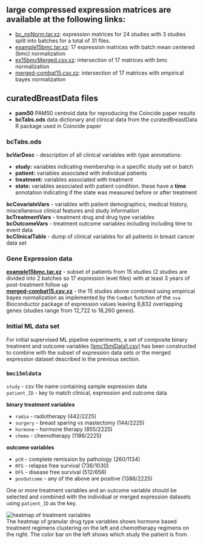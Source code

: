 ## large compressed expression matrices are available at the following links: 
- [bc_noNorm.tar.xz](https://snet-bio-data.s3.us-west-2.amazonaws.com/example15bmc/bc_noNorm.tar.xz): expression matrices for 24 studies with 3 studies split into batches for a total of 31 files.
- [example15bmc.tar.xz](https://snet-bio-data.s3.us-west-2.amazonaws.com/example15bmc/example15bmc.tar.xz): 17 expression matrices with batch mean centered (bmc) normalization
- [ex15bmcMerged.csv.xz](https://snet-bio-data.s3-us-west-2.amazonaws.com/example15bmc/ex15bmcMerged.csv.xz): intersection of 17 matrices with bmc normalization
- [merged-combat15.csv.xz](https://snet-bio-data.s3-us-west-2.amazonaws.com/example15bmc/merged-combat15.csv.xz):  intersection of 17 matrices with empirical bayes normalization
## curatedBreastData files
- **pam50** PAM50 centroid data for reproducing the Coincide paper results
- **bcTabs.ods** data dictionary and clinical data from the curatedBreastData R package used in Coincide paper

### bcTabs.ods
**bcVarDesc** -  description of all clinical variables with type annotations:
- **study:**  variables indicating membership in a specific study set or batch
- **patient:**  variables associated with individual patients
- **treatment:**  variables associated with treatment
- **state:**  variables associated with patient condition.  these have a **time** annotation indicating if the state was measured before or after treatment

**bcCovariateVars** - variables with patient demographics, medical history, miscellaneous clinical features and study information  
**bcTreatmentVars** - treatment drug and drug type variables  
**bcOutcomeVars** - treatment outcome variables including including time to event data  
**bcClinicalTable** - dump of clinical variables for all patients in breast cancer data set  

### Gene Expression data
 [**example15bmc.tar.xz**](https://s3.console.aws.amazon.com/s3/buckets/snet-bio-data/example15bmc/example15bmc.tar.xz) - subset of patients from 15 studies (2 studies are divided into 2 batches so 17 expression level files) with at least 3 years of post-treatment follow up  
 [**merged-combat15.csv.xz**](https://snet-bio-data.s3-us-west-2.amazonaws.com/example15bmc/merged-combat15.csv.xz) - the 15 studies above combined using empirical bayes normalization as implemented by the `ComBat` function of the `sva` Bioconductor package of expression values leaving 8,832 overlapping genes (studies range from 12,722 to 18,260 genes).  

### Initial ML data set
For initial supervised ML pipeline experiments, a set of composite binary treatment and outcome variables [[bmc15mlData1.csv]](https://github.com/singnet/cancer/blob/master/data/curatedBreastData/bmc15mldata1.csv) has been constructed to combine with the subset of expression data sets or the merged expression dataset described in the previous section.  
### `bmc15mldata`
`study` - csv file name containing sample expression data  
`patient_ID` - key to match clinical, expression and outcome data  
  
**binary treatment variables**
- `radio` - radiotherapy (442/2225)
- `surgery` - breast sparing vs mastectomy (144/2225)
- `hormone` - hormone therapy (855/2225)
- `chemo` - chemotherapy (1186/2225)
  
**outcome variables**
- `pCR` - complete remission by pathology (260/1134)
- `RFS` - relapse free survival (736/1030)
- `DFS` - disease free survival (512/656)
- `posOutcome` - any of the above are positive (1386/2225)  

One or more treatment variables and an outcome variable should be selected and combined with the individual or merged expression datasets using `patient_ID` as the key.

![heatmap of treatment variables](../../plots/bmc15txHeatmap3.png)  
The heatmap of granular drug type variables shows hormone based treatment regimens clustering on the left and chemotherapy regimens on the right.  The color bar on the left shows which study the patient is from.
